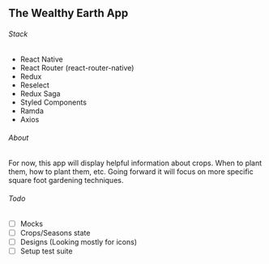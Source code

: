 ## The Wealthy Earth App

###### Stack

* React Native
* React Router (react-router-native)
* Redux
* Reselect
* Redux Saga
* Styled Components
* Ramda
* Axios

###### About

For now, this app will display helpful information about crops. When to plant them, how to plant them, etc. Going forward it will focus on more specific square foot gardening techniques.

###### Todo

- [ ] Mocks
- [ ] Crops/Seasons state
- [ ] Designs (Looking mostly for icons)
- [ ] Setup test suite
